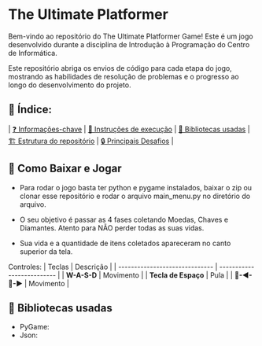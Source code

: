 # The Ultimate Platformer

Bem-vindo ao repositório do The Ultimate Platformer Game! Este é um jogo desenvolvido durante a disciplina de Introdução à Programação do Centro de Informática.

Este repositório abriga os envios de código para cada etapa do jogo, mostrando as habilidades de resolução de problemas e o progresso ao longo do desenvolvimento do projeto.

## 📖 Índice:

| [❓ Informações-chave](#The-Ultimate-Platformer)
| [🏃 Instruções de execução](#-Como-Baixar-e-Jogar)
| [📖 Bibliotecas usadas](#-Bibliotecas-usadas)
| [🏗️ Estrutura do repositório](#🏗️-Estrutura-do-repositório)
| [🔒 Principais Desafios](#🔒-Principais-Desafios) |

## 🏃 Como Baixar e Jogar

* Para rodar o jogo basta ter python e pygame instalados, baixar o zip ou clonar esse repositório e rodar o arquivo main_menu.py no diretório do arquivo.

* O seu objetivo é passar as 4 fases coletando Moedas, Chaves e Diamantes. Atento para NÃO perder todas as suas vidas.

* Sua vida e a quantidade de itens coletados apareceram no canto superior da tela.

Controles:
  |            Teclas              |          Descrição           |
  | ------------------------------ | -------------------------- |
  | **W-A-S-D** | Movimento |
  | **Tecla de Espaço** | Pula |
  | **🔼-◀-🔽-▶** | Movimento |

## 📖 Bibliotecas usadas

 * PyGame: 
 * Json: 

